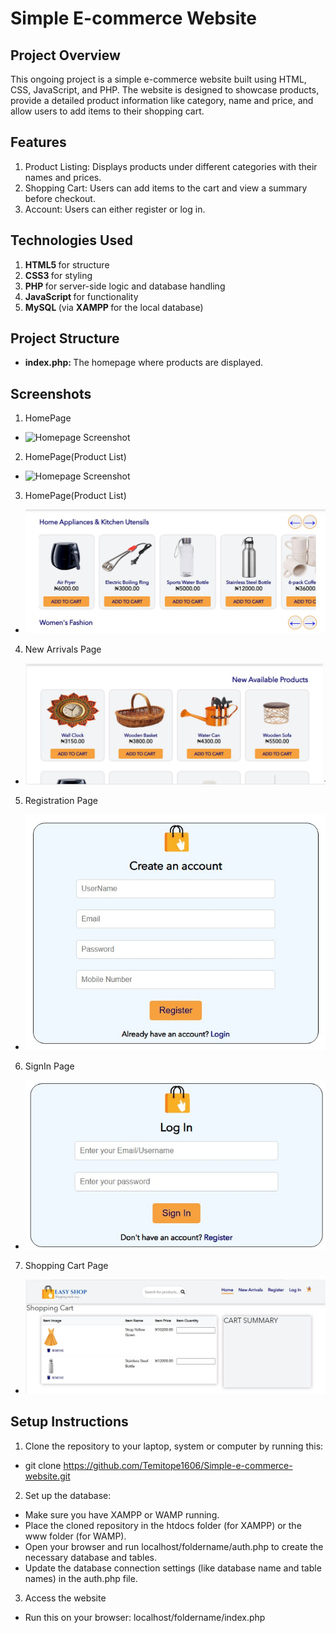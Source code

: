 <h1> <b> Simple E-commerce Website </b> </h1>

<h2> <b> Project Overview </b> </h2>

This ongoing project is a simple e-commerce website built using HTML, CSS, JavaScript, and PHP. The website is designed to showcase products, provide a detailed product information like category, name and price, and allow users to add items to their shopping cart.

<h2> <b> Features </b> </h2>


1. Product Listing: Displays products under different categories with their names and prices.
2. Shopping Cart: Users can add items to the cart and view a summary before checkout.
3. Account: Users can either register or log in.

<h2> <b> Technologies Used </b> </h2>


1. <b> HTML5 </b> for structure
2. <b> CSS3 </b> for styling
3. <b> PHP </b> for server-side logic and database handling
4. <b> JavaScript </b> for functionality
5. <b> MySQL </b> (via <b> XAMPP </b> for the local database)

<h2> <b> Project Structure </b> </h2>

- <b> index.php: </b> The homepage where products are displayed.

<h2> <b> Screenshots </b> </h2>

1. HomePage
- ![Homepage Screenshot](screenshots/1..jpg)

2. HomePage(Product List)
- ![Homepage Screenshot](screenshots/2..jpg)

3. HomePage(Product List)
- ![Homepage Screenshot](screenshots/3..jpg)

4. New Arrivals Page
- ![NewArrivalspage Screenshot](screenshots/4..jpg)

5. Registration Page
- ![Registrationpage Screenshot](screenshots/5..jpg)

6. SignIn Page
- ![SignInpage Screenshot](screenshots/6..jpg)

7. Shopping Cart Page
- ![ShoppingCartpage Screenshot](screenshots/7..jpg)


<h2> <b> Setup Instructions </b> </h2>

1. Clone the repository to your laptop, system or computer by running this: 
- git clone https://github.com/Temitope1606/Simple-e-commerce-website.git
2. Set up the database:
  - Make sure you have XAMPP or WAMP running.
  - Place the cloned repository in the htdocs folder (for XAMPP) or the www folder (for WAMP).
  - Open your browser and run localhost/foldername/auth.php to create the necessary database and tables.
  - Update the database connection settings (like database name and table names) in the auth.php file.
3. Access the website
  - Run this on your browser: localhost/foldername/index.php

